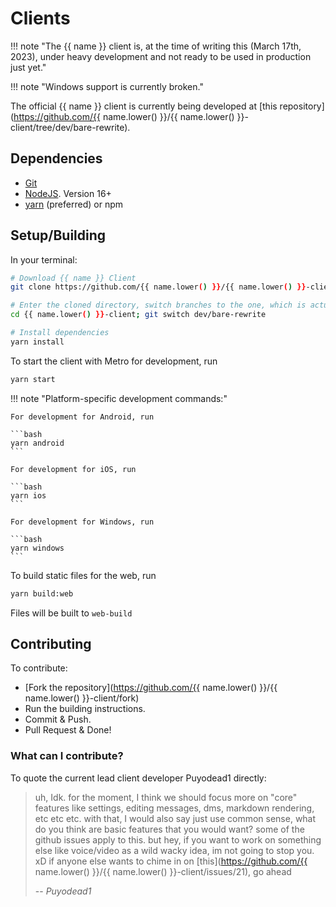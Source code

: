# Clients

!!! note "The {{ name }} client is, at the time of writing this (March 17th, 2023), under heavy development and not ready to be used in production just yet."

!!! note "Windows support is currently broken."

The official {{ name }} client is currently being developed at [this repository](https://github.com/{{ name.lower() }}/{{ name.lower() }}-client/tree/dev/bare-rewrite).

## Dependencies

-   [Git](https://git-scm.com/)
-   [NodeJS](https://nodejs.org). Version 16+
-   [yarn](https://yarnpkg.com/) (preferred) or npm

## Setup/Building

In your terminal:

```bash
# Download {{ name }} Client
git clone https://github.com/{{ name.lower() }}/{{ name.lower() }}-client.git

# Enter the cloned directory, switch branches to the one, which is actually being developed
cd {{ name.lower() }}-client; git switch dev/bare-rewrite

# Install dependencies
yarn install
```

To start the client with Metro for development, run

```bash
yarn start
```

!!! note "Platform-specific development commands:"

    For development for Android, run

    ```bash
    yarn android
    ```

    For development for iOS, run

    ```bash
    yarn ios
    ```

    For development for Windows, run

    ```bash
    yarn windows
    ```

To build static files for the web, run

```bash
yarn build:web
```

Files will be built to `web-build`

## Contributing

To contribute:

-   [Fork the repository](https://github.com/{{ name.lower() }}/{{ name.lower() }}-client/fork)
-   Run the building instructions.
-   Commit & Push.
-   Pull Request & Done!

### What can I contribute?

To quote the current lead client developer Puyodead1 directly:

> uh, Idk. for the moment, I think we should focus more on "core" features like settings, editing messages, dms, markdown rendering, etc etc etc. with that, I would also say just use common sense, what do you think are basic features that you would want? some of the github issues apply to this.
> but hey, if you want to work on something else like voice/video as a wild wacky idea, im not going to stop you. xD
> if anyone else wants to chime in on [this](https://github.com/{{ name.lower() }}/{{ name.lower() }}-client/issues/21), go ahead
>
> -- <cite>Puyodead1</cite>
